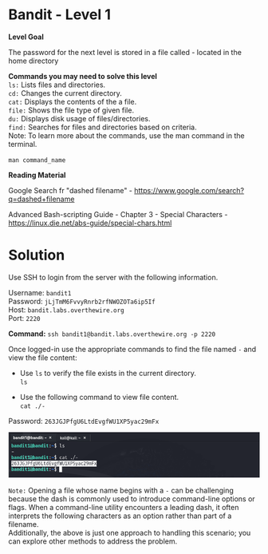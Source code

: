 # Bandit - Level 1
**Level Goal**

The password for the next level is stored in a file called - located in the home directory

**Commands you may need to solve this level**  
`ls:` Lists files and directories.  
`cd:` Changes the current directory.  
`cat:` Displays the contents of the a file.  
`file:` Shows the file type of given file.  
`du:` Displays disk usage of files/directories.  
`find:` Searches for files and directories based on criteria.  
Note: To learn more about the commands, use the man command in the terminal.  

`man command_name`

**Reading Material**

Google Search fr "dashed filename" - https://www.google.com/search?q=dashed+filename  

Advanced Bash-scripting Guide - Chapter 3 - Special Characters - https://linux.die.net/abs-guide/special-chars.html  

# Solution
Use SSH to login from the server with the following information.

Username: `bandit1`  
Password: `jLjTmM6FvvyRnrb2rfNWOZOTa6ip5If`  
Host: `bandit.labs.overthewire.org`  
Port: `2220`  

**Command:** `ssh bandit1@bandit.labs.overthewire.org -p 2220`   

Once logged-in use the appropriate commands to find the file named `-` and view the file content:
- Use `ls` to verify the file exists in the current directory.  
  `ls`

- Use the following command to view file content.  
  `cat ./-`

Password: `263JGJPfgU6LtdEvgfWU1XP5yac29mFx`  

![level 1 solution](../Images/level1-sol.png)  

`Note:` Opening a file whose name begins with a `-` can be challenging because the dash is commonly used to introduce command-line options or flags. When a command-line utility encounters a leading dash, it often interprets the following characters as an option rather than part of a filename.  
Additionally, the above is just one approach to handling this scenario; you can explore other methods to address the problem.
